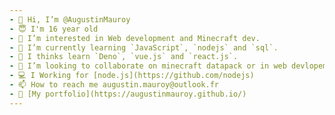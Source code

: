 ```yaml
---
- 👋 Hi, I’m @AugustinMauroy
- 😇 I'm 16 year old
- 👀 I’m interested in Web development and Minecraft dev.
- 🌱 I’m currently learning `JavaScript`, `nodejs` and `sql`.
- 🤔 I thinks learn `Deno`, `vue.js` and `react.js`.
- 💞️ I’m looking to collaborate on minecraft datapack or in web devlopement.
- 💻 I Working for [node.js](https://github.com/nodejs)
- 📫 How to reach me augustin.mauroy@outlook.fr
- 📕 [My portfolio](https://augustinmauroy.github.io/)
---
```

